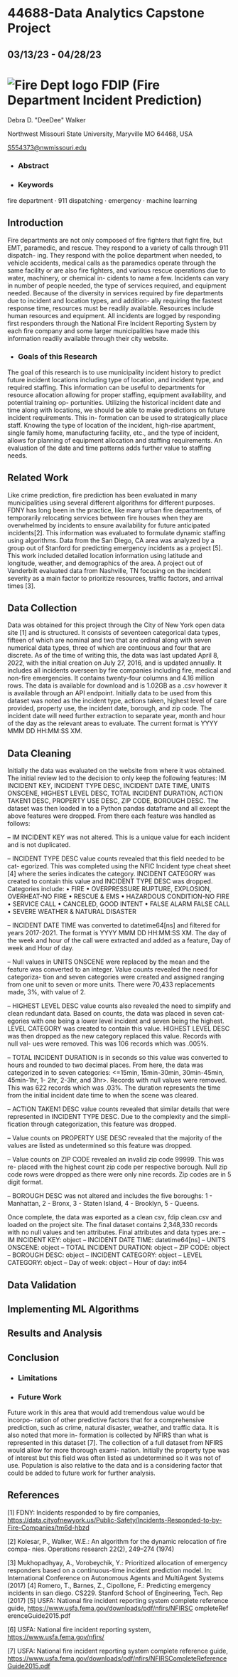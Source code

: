 # 44688-Data Analytics Capstone Project
## 03/13/23 - 04/28/23

# ![Fire Dept logo](https://github.com/ddwalk77/FDIP/blob/main/FD_logo.png "FD_logo") FDIP (Fire Department Incident Prediction)

Debra D. "DeeDee" Walker

Northwest Missouri State University, Maryville MO 64468, USA

S554373@nwmissouri.edu

- ### Abstract

- ### Keywords
fire department · 911 dispatching · emergency · machine learning

## Introduction
Fire departments are not only composed of fire fighters that fight fire, but EMT,
paramedic, and rescue. They respond to a variety of calls through 911 dispatch-
ing. They respond with the police department when needed, to vehicle accidents,
medical calls as the paramedics operate through the same facility or are also fire
fighters, and various rescue operations due to water, machinery, or chemical in-
cidents to name a few. Incidents can vary in number of people needed, the type
of services required, and equipment needed. Because of the diversity in services
required by fire departments due to incident and location types, and addition-
ally requiring the fastest response time, resources must be readily available.
Resources include human resources and equipment. All incidents are logged by
responding first responders through the National Fire Incident Reporting System
by each fire company and some larger municipalities have made this information
readily available through their city website.

- ### Goals of this Research
The goal of this research is to use municipality incident history to predict future
incident locations including type of location, and incident type, and required
staffing. This information can be useful to departments for resource allocation
allowing for proper staffing, equipment availability, and potential training op-
portunities. Utilizing the historical incident date and time along with locations,
we should be able to make predictions on future incident requirements. This in-
formation can be used to strategically place staff. Knowing the type of location
of the incident, high-rise apartment, single family home, manufacturing facility,
etc., and the type of incident, allows for planning of equipment allocation and
staffing requirements. An evaluation of the date and time patterns adds further
value to staffing needs.

## Related Work
Like crime prediction, fire prediction has been evaluated in many municipalities
using several different algorithms for different purposes. FDNY has long been
in the practice, like many urban fire departments, of temporarily relocating
services between fire houses when they are overwhelmed by incidents to ensure
availability for future anticipated incidents[2]. This information was evaluated to
formulate dynamic staffing using algorithms. Data from the San Diego, CA area
was analyzed by a group out of Stanford for predicting emergency incidents as a
project [5]. This work included detailed location information using latitude and
longitude, weather, and demographics of the area. A project out of Vanderbilt
evaluated data from Nashville, TN focusing on the incident severity as a main
factor to prioritize resources, traffic factors, and arrival times [3].

## Data Collection
Data was obtained for this project through the City of New York open data site
[1] and is structured. It consists of seventeen categorical data types, fifteen of
which are nominal and two that are ordinal along with seven numerical data
types, three of which are continuous and four that are discrete. As of the time
of writing this, the data was last updated April 8, 2022, with the initial creation
on July 27, 2016, and is updated annually. It includes all incidents overseen
by fire companies including fire, medical and non-fire emergencies. It contains
twenty-four columns and 4.16 million rows. The data is available for download
and is 1.02GB as a .csv however it is available through an API endpoint. Initially
data to be used from this dataset was noted as the incident type, actions taken,
highest level of care provided, property use, the incident date, borough, and zip
code. The incident date will need further extraction to separate year, month and
hour of the day as the relevant areas to evaluate. The current format is YYYY
MMM DD HH:MM:SS XM.

## Data Cleaning
Initially the data was evaluated on the website from where it was obtained. The
initial review led to the decision to only keep the following features: IM INCIDENT KEY,
INCIDENT TYPE DESC, INCIDENT DATE TIME, UNITS ONSCENE, HIGHEST LEVEL DESC,
TOTAL INCIDENT DURATION, ACTION TAKEN1 DESC, PROPERTY USE DESC, ZIP CODE,
BOROUGH DESC. The dataset was then loaded in to a Python pandas dataframe
and all except the above features were dropped. From there each feature was
handled as follows:

– IM INCIDENT KEY was not altered. This is a unique value for each incident
and is not duplicated.

– INCIDENT TYPE DESC value counts revealed that this field needed to be cat-
egorized. This was completed using the NFIC Incident type cheat sheet [4]
where the series indicates the category. INCIDENT CATEGORY was created to
contain this value and INCIDENT TYPE DESC was dropped. Categories include:
• FIRE
• OVERPRESSURE RUPTURE, EXPLOSION, OVERHEAT-NO FIRE
• RESCUE & EMS
• HAZARDOUS CONDITION-NO FIRE
• SERVICE CALL
• CANCELED, GOOD INTENT
• FALSE ALARM FALSE CALL
• SEVERE WEATHER & NATURAL DISASTER

– INCIDENT DATE TIME was converted to datetime64[ns] and filtered for years
2017-2021. The format is YYYY MMM DD HH:MM:SS XM. The day of the
week and hour of the call were extracted and added as a feature, Day of week
and Hour of day.

– Null values in UNITS ONSCENE were replaced by the mean and the feature
was converted to an integer. Value counts revealed the need for categoriza-
tion and seven categories were created and assigned ranging from one unit to
seven or more units. There were 70,433 replacements made, 3%, with value
of 2.

– HIGHEST LEVEL DESC value counts also revealed the need to simplify and
clean redundant data. Based on counts, the data was placed in seven cat-
egories with one being a lower level incident and seven being the highest.
LEVEL CATEGORY was created to contain this value. HIGHEST LEVEL DESC was
then dropped as the new category replaced this value. Records with null val-
ues were removed. This was 106 records which was .005%.

– TOTAL INCIDENT DURATION is in seconds so this value was converted to hours
and rounded to two decimal places. From here, the data was categorized in
to seven categories: <=15min, 15min-30min, 30min-45min, 45min-1hr, 1-
2hr, 2-3hr, and 3hr>. Records with null values were removed. This was 622
records which was .03%. The duration represents the time from the initial
incident date time to when the scene was cleared.

– ACTION TAKEN1 DESC value counts revealed that similar details that were
represented in INCIDENT TYPE DESC. Due to the complexity and the simpli-
fication through categorization, this feature was dropped.

– Value counts on PROPERTY USE DESC revealed that the majority of the values
are listed as undetermined so this feature was dropped.

– Value counts on ZIP CODE revealed an invalid zip code 99999. This was re-
placed with the highest count zip code per respective borough. Null zip code
rows were dropped as there were only nine records. Zip codes are in 5 digit
format.

– BOROUGH DESC was not altered and includes the five boroughs: 1 - Manhattan,
2 - Bronx, 3 - Staten Island, 4 - Brooklyn, 5 - Queens.

Once complete, the data was exported as a clean csv, fdip clean.csv and
loaded on the project site. The final dataset contains 2,348,330 records with no
null values and ten attributes. Final attributes and data types are:
– IM INCIDENT KEY: object
– INCIDENT DATE TIME: datetime64[ns]
– UNITS ONSCENE: object
– TOTAL INCIDENT DURATION: object
– ZIP CODE: object
– BOROUGH DESC: object
– INCIDENT CATEGORY: object
– LEVEL CATEGORY: object
– Day of week: object
– Hour of day: int64

## Data Validation

## Implementing ML Algorithms

## Results and Analysis

## Conclusion

- ### Limitations

- ### Future Work
Future work in this area that would add tremendous value would be incorpo-
ration of other predictive factors that for a comprehensive prediction, such as
crime, natural disaster, weather, and traffic data. It is also noted that more in-
formation is collected by NFIRS than what is represented in this dataset [7]. The
collection of a full dataset from NFIRS would allow for more thorough exami-
nation. Initially the property type was of interest but this field was often listed
as undetermined so it was not of use. Population is also relative to the data and
is a considering factor that could be added to future work for further analysis.

## References
[1] FDNY: Incidents responded to by fire companies,
https://data.cityofnewyork.us/Public-Safety/Incidents-Responded-to-by-Fire-Companies/tm6d-hbzd

[2] Kolesar, P., Walker, W.E.: An algorithm for the dynamic relocation of fire compa-
nies. Operations research 22(2), 249–274 (1974)

[3] Mukhopadhyay, A., Vorobeychik, Y.: Prioritized allocation of emergency responders
based on a continuous-time incident prediction model. In: International Conference
on Autonomous Agents and MultiAgent Systems (2017)
[4] Romero, T., Barnes, Z., Cipollone, F.: Predicting emergency incidents in san diego.
CS229. Stanford School of Engineering, Tech. Rep (2017)
[5] USFA: National fire incident reporting system complete reference guide,
https://www.usfa.fema.gov/downloads/pdf/nfirs/NFIRSC ompleteRef erenceGuide2015.pdf

[6] USFA: National fire incident reporting system,
https://www.usfa.fema.gov/nfirs/

[7] USFA: National fire incident reporting system complete reference guide,
https://www.usfa.fema.gov/downloads/pdf/nfirs/NFIRSCompleteReferenceGuide2015.pdf